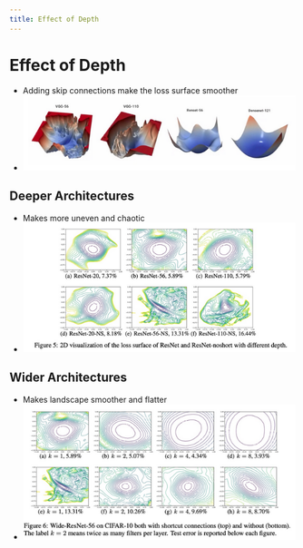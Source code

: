 ```yaml
---
title: Effect of Depth
---
```


# Effect of Depth
- Adding skip connections make the loss surface smoother
- ![im](assets/Pasted%20Image%2020220306132740.png)

## Deeper Architectures
- Makes more uneven and chaotic
- ![im](assets/Pasted%20Image%2020220306132843.png)

## Wider Architectures
- Makes landscape smoother and flatter
- ![im](assets/Pasted%20Image%2020220306132940.png)






















































































